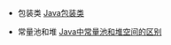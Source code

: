 * 包装类 [Java包装类](https://www.yiibai.com/java/wrapper-class-in-java.html)

* 常量池和堆 [Java中常量池和堆空间的区别](https://blog.csdn.net/qq_43156756/article/details/108984379)
